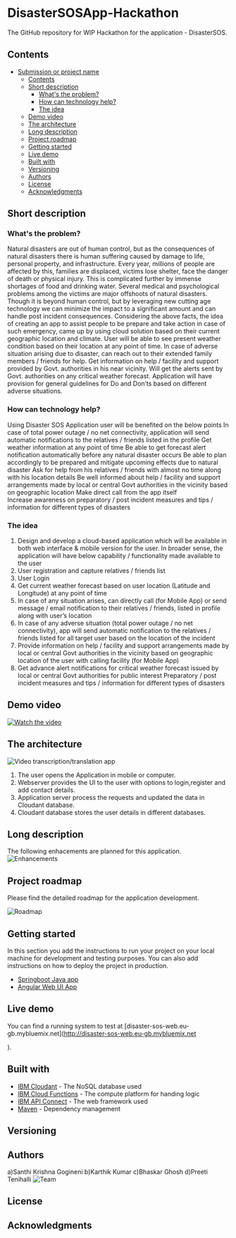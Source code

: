 # DisasterSOSApp-Hackathon



The GitHub repository for WIP Hackathon for the application - DisasterSOS.



## Contents

- [Submission or project name](#submission-or-project-name)
  - [Contents](#contents)
  - [Short description](#short-description)
    - [What's the problem?](#whats-the-problem)
    - [How can technology help?](#how-can-technology-help)
    - [The idea](#the-idea)
  - [Demo video](#demo-video)
  - [The architecture](#the-architecture)
  - [Long description](#long-description)
  - [Project roadmap](#project-roadmap)
  - [Getting started](#getting-started)
  - [Live demo](#live-demo)
  - [Built with](#built-with)
  - [Versioning](#versioning)
  - [Authors](#authors)
  - [License](#license)
  - [Acknowledgments](#acknowledgments)

## Short description

### What's the problem?

Natural disasters are out of human control, but as the consequences of natural disasters there is human suffering caused by damage to life, personal property, and infrastructure. Every year, millions of people are affected by this, families are displaced, victims lose shelter, face the danger of death or physical injury. This is complicated further by immense shortages of food and drinking water. Several medical and psychological problems among the victims are major offshoots of natural disasters. Though it is beyond human control, but by leveraging new cutting age technology we can minimize the impact to a significant amount and can handle post incident consequences. 
Considering the above facts, the idea of creating an app to assist people to be prepare and take action in case of such emergency, came up by using cloud solution based on their current geographic location and climate.
User will be able to see present weather condition based on their location at any point of time. In case of adverse situation arising due to disaster, can reach out to their extended family members / friends for help. Get information on help / facility and support provided by Govt. authorities in his near vicinity. Will get the alerts sent by Govt. authorities on any critical weather forecast. Application will have provision for general guidelines for Do and Don’ts based on different adverse situations.



### How can technology help?
Using Disaster SOS Application user will be benefited on the below points
    In case of total power outage / no net connectivity, application will send automatic notifications to the relatives / friends listed in the  profile
    Get weather information at any point of time
    Be able to get forecast alert notification automatically before any natural disaster occurs
    Be able to plan accordingly to be prepared and mitigate upcoming effects due to natural disaster
    Ask for help from his relatives / friends with almost no time along with his location details
    Be well informed about help / facility and support arrangements made by local or central Govt authorities in the vicinity based on geographic location
    Make direct call from the app itself  
    Increase awareness on preparatory / post incident measures and tips / information for different types of disasters
    



### The idea

1) Design and develop a cloud-based application which will be available in both web interface & mobile version for the user. In broader sense, the application will have below capability / functionality made available to the user
2) User registration and capture relatives / friends list
3) User Login
4) Get current weather forecast based on user location (Latitude and Longitude) at any point of time
5) In case of any situation arises, can directly call (for Mobile App) or send message / email notification to their relatives / friends, listed in profile along with user’s location
6) In case of any adverse situation (total power outage / no net connectivity), app will send automatic notification to the relatives / friends listed for all target user based on the location of the incident
7) Provide information on help / facility and support arrangements made by local or central Govt authorities in the vicinity based on geographic location of the user with calling facility (for Mobile App)
8) Get advance alert notifications for critical weather forecast issued by local or central Govt authorities for public interest
Preparatory / post incident measures and tips / information for different types of disasters



## Demo video

[![Watch the video](https://github.com/karthikk8/DisasterSOSApp-Hackathon/blob/main/images/Homepage.JPG)](https://youtu.be/bicJ-Zh0hLQ)

## The architecture

![Video transcription/translation app](https://github.com/karthikk8/DisasterSOSApp-Hackathon/blob/main/images/Architecture%20diagram.jpg)

1. The user opens the Application in mobile or computer.
2. Webserver provides the UI to the user with options to login,register and add contact details.
3. Application server process the requests and updated the data in Cloudant database.
4. Cloudant database stores the user details in different databases.

## Long description

The following enhacements are planned for this application.
![Enhancements](https://github.com/karthikk8/DisasterSOSApp-Hackathon/blob/main/images/Enhancements.jpg)

## Project roadmap

Please find the detailed roadmap for the application development.

![Roadmap](./images/roadmap.jpg)

## Getting started

In this section you add the instructions to run your project on your local machine for development and testing purposes. You can also add instructions on how to deploy the project in production.

- [Springboot Java app](./SpringBootAppServercode/java-spring-app-smopa-2021-06-15/)
- [Angular Web UI App](./Angular%20JS/Hack1/)


## Live demo

You can find a running system to test at [disaster-sos-web.eu-gb.mybluemix.net](http://disaster-sos-web.eu-gb.mybluemix.net

).

## Built with

- [IBM Cloudant](https://cloud.ibm.com/catalog?search=cloudant#search_results) - The NoSQL database used
- [IBM Cloud Functions](https://cloud.ibm.com/catalog?search=cloud%20functions#search_results) - The compute platform for handing logic
- [IBM API Connect](https://cloud.ibm.com/catalog?search=api%20connect#search_results) - The web framework used
- [Maven](https://maven.apache.org/) - Dependency management



## Versioning



## Authors

a)Santhi Krishna Gogineni
b)Karthik Kumar
c)Bhaskar Ghosh
d)Preeti Tenihalli
![Team](https://github.com/karthikk8/DisasterSOSApp-Hackathon/blob/main/images/Team%20picture.jpg)


## License



## Acknowledgments



